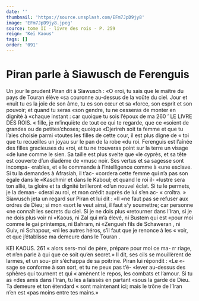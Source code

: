 ```yaml
---
date: ''
thumbnail: 'https://source.unsplash.com/EFm7JpD9jy8'
image: 'EFm7JpD9jy8.jpeg'
source: tome II - livre des rois - P. 259
reign: 'Keï Kaous'
tags: []
order: '091'
---
```


# Piran parle à Siawusch de Ferenguis

Un jour le prudent Piran dit à Siawusch : «O «roi, tu sais que le maître du pays de Touran élève
«sa couronne au-dessus de la voûte du ciel. Jour et «nuit tu es la joie de son âme, tu es son cœur et sa «force, son esprit et son pouvoir; et quand tu seras «son gendre, tu ne cesseras de monter en dignité à «chaque instant : car quoique tu sois l’époux de ma
260 ’ LE LIVRE DES ROIS.
« fille, je m’inquiète de tout ce qui te regarde, que ce
«soient de grandes ou de petites’choses; quoique
«Djerireh soit ta femme et que tu l’aies choisie parmi
«toutes les filles de cette cour, il est plus digne de
« toi que tu recueilles un joyau sur le pan de la robe
«du roi. Ferenguis est l’aînée des filles gracieuses du
«roi, et tu ne trouveras point sur la terre un visage
«de lune comme le sien. Sa taille est plus svelte que
«le cyprès, et sa tête est couverte d’un diadème de
«musc noir. Ses vertus et sa sagesse sont incompa-
«rables, et elle commande à l’intelligence comme à
«une esclave. Si tu la demandes à Afrasiah, il t’ac-
«cordera cette femme qui n’a pas son égale dans le
«Kaschmir et dans le Kaboul; et quand le roi il-
«lustre sera ton allié, ta gloire et ta dignité brilleront
«d’un nouvel éclat. Si tu le permets, je la deman-
«derai au roi, et mon crédit auprès de lui s’en ac- « croîtra. »
Siawusch jeta un regard sur Piran et lui dit : «Il «ne faut pas se refuser aux ordres de Dieu; si mon «sort le veut ainsi, il faut s’y soumettre; car personne «ne connaît les secrets du ciel. Si je ne dois plus «retourner dans l’Iran, si je ne dois plus voir ni «Kaous, ni Zal qui m’a élevé, ni Bustem qui est
«pour moi comme le gai printemps, ni Bahram, ni «Zengueh fils de Schaweran , ni Guiv, ni Schapour, «ni les autres héros, s’il faut que je renonce à les
« voir, et que j’établisse ma demeure dans le Touran .

KEI KAOUS. 261 « alors sers-moi de père, prépare pour moi ce ma-
rr riage, et n’en parle à qui que ce soit qu’en secret.»
Il dit, ses cils se mouillèrent de larmes, et un sou- pir s’échappa de sa poitrine. Piran lui répondit : «Le
«- sage se conforme à son sort, et tu ne peux pas t’é-
«lever au-dessus des sphères qui tournent et qui « amènent le repos, les combats et l’amour. Si tu as «des amis dans l’Iran, tu les a laissés en partant «sous la garde de Dieu. Ta demeure et ton étendard « sont maintenant ici; mais le trône de l’Iran n’en est
«pas moins entre tes mains.»
